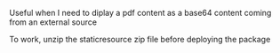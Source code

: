 Useful when I need to diplay a pdf content as a base64 content coming from an external source

To work, unzip the staticresource zip file before deploying the package
